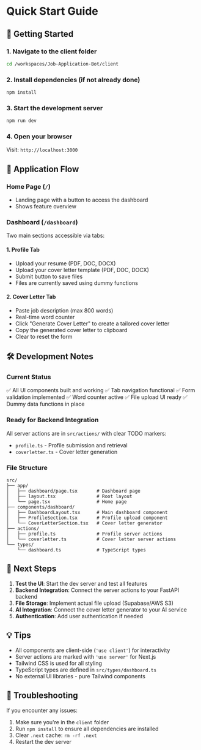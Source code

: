 # Quick Start Guide

## 🚀 Getting Started

### 1. Navigate to the client folder
```bash
cd /workspaces/Job-Application-Bot/client
```

### 2. Install dependencies (if not already done)
```bash
npm install
```

### 3. Start the development server
```bash
npm run dev
```

### 4. Open your browser
Visit: `http://localhost:3000`

## 📱 Application Flow

### Home Page (`/`)
- Landing page with a button to access the dashboard
- Shows feature overview

### Dashboard (`/dashboard`)
Two main sections accessible via tabs:

#### 1. **Profile Tab**
- Upload your resume (PDF, DOC, DOCX)
- Upload your cover letter template (PDF, DOC, DOCX)
- Submit button to save files
- Files are currently saved using dummy functions

#### 2. **Cover Letter Tab**
- Paste job description (max 800 words)
- Real-time word counter
- Click "Generate Cover Letter" to create a tailored cover letter
- Copy the generated cover letter to clipboard
- Clear to reset the form

## 🛠️ Development Notes

### Current Status
✅ All UI components built and working
✅ Tab navigation functional
✅ Form validation implemented
✅ Word counter active
✅ File upload UI ready
✅ Dummy data functions in place

### Ready for Backend Integration
All server actions are in `src/actions/` with clear TODO markers:
- `profile.ts` - Profile submission and retrieval
- `coverletter.ts` - Cover letter generation

### File Structure
```
src/
├── app/
│   ├── dashboard/page.tsx       # Dashboard page
│   ├── layout.tsx               # Root layout
│   └── page.tsx                 # Home page
├── components/dashboard/
│   ├── DashboardLayout.tsx      # Main dashboard component
│   ├── ProfileSection.tsx       # Profile upload component
│   └── CoverLetterSection.tsx   # Cover letter generator
├── actions/
│   ├── profile.ts               # Profile server actions
│   └── coverletter.ts           # Cover letter server actions
└── types/
    └── dashboard.ts             # TypeScript types
```

## 🔗 Next Steps

1. **Test the UI**: Start the dev server and test all features
2. **Backend Integration**: Connect the server actions to your FastAPI backend
3. **File Storage**: Implement actual file upload (Supabase/AWS S3)
4. **AI Integration**: Connect the cover letter generator to your AI service
5. **Authentication**: Add user authentication if needed

## 💡 Tips

- All components are client-side (`'use client'`) for interactivity
- Server actions are marked with `'use server'` for Next.js
- Tailwind CSS is used for all styling
- TypeScript types are defined in `src/types/dashboard.ts`
- No external UI libraries - pure Tailwind components

## 🐛 Troubleshooting

If you encounter any issues:
1. Make sure you're in the `client` folder
2. Run `npm install` to ensure all dependencies are installed
3. Clear `.next` cache: `rm -rf .next`
4. Restart the dev server
